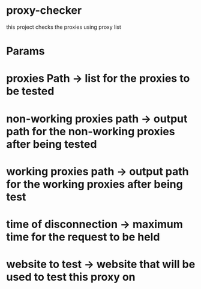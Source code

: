 # proxy-checker
this project checks the proxies using proxy list
# Params
# proxies Path -> list for the proxies to be tested
# non-working proxies path -> output path for the non-working proxies after being tested
# working proxies path -> output path for the working proxies after being test
# time of disconnection -> maximum time for the request to be held
# website to test -> website that will be used to test this proxy on
